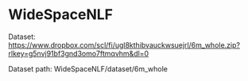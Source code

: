 # WideSpaceNLF

Dataset: 
https://www.dropbox.com/scl/fi/ugl8kthibvauckwsuejrl/6m_whole.zip?rlkey=g5nvj91bf3gnd3omo7ftmqvhm&dl=0

Dataset path:
WideSpaceNLF/dataset/6m_whole
